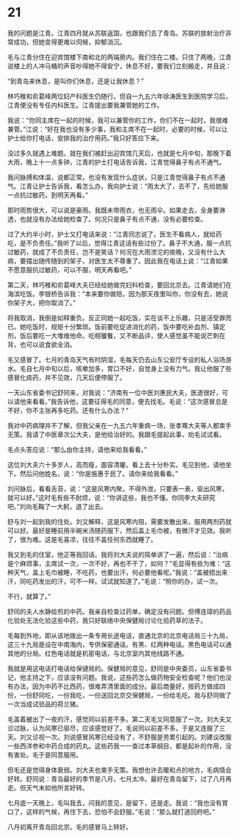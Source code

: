 # 21

我的问题是江青。江青四月就从苏联返国，也跟我们去了青岛。苏联的放射治疗非常成功，但她变得更难以伺候，抑郁消沉。

毛与江青分住在迎宾馆楼下南和北的两端房内。我们住在二楼。只住了两晚，江青说楼上的人冲马桶的声音吵得她不得安宁，休息不好，要我们立刻搬走，并且说：

“到青岛来休息，是叫你们休息，还是让我休息？”

林巧稚和俞葛峰两位妇产科医生仍随行。但自一九五六年徐涛医生到医院学习后，江青便没有专任内科医生。江青提出要我兼管她的工作。

我说：“你同主席在一起的时候，我可以兼管你的工作，你们不在一起时，我很难兼管。”江说：“好在我也没有多少事，我和主席不在一起时，必要的时候，可以让护士给你打电话，安排我的治疗用药。”我只好答应下来。

没过多久就遇上难题。就在我们被赶出迎宾馆几天后，也就是七月中旬，那晚下着大雨，晚上十一点多钟，江青的护士打电话告诉我，江青觉得鼻子有点不通气。

我问脉搏和体温，说都正常，也没有发现什么症状，只是江青觉得鼻子有点不通气。江青让护士告诉我，看怎么办。我向护士说：“雨太大了，去不了，先给她服一点抗过敏药，到明天再看。”

那时雨势很大，可以说是豪雨。我既未带雨衣，也无雨伞。如果走去，全身要淋透，也就没有办法给她检查了。何况只是鼻子有点不通，没有必要检查。

过了大约半小时，护士又打电话来说：“江青同志说了，医生不看病人，就给药吃，是不负责任。”我听了以后，觉得江青这话有些过份了。鼻子不大通，服一点抗过敏药，就成了不负责任，岂不是笑话？何况在大雨滂沱的夜晚，又没有什么大病，要摆出随传随到的架子，对医生太不尊重了。因此我在电话上说：“江青如果不愿意服抗过敏药，可以不服，明天再看吧。”

第二天，林巧稚和俞葛峰大夫已经给她做完妇科检查，要回北京去。江青请她们在海滨吃饭。李银桥告诉我：“本来要你做陪，因为那天夜里叫你，你没有去，她说你架子大，把你取消了。”

将我取消，我倒是如释重负。反正同她一起吃饭，实在谈不上乐趣，只是活受罪而已。她吃饭时，规矩十分繁琐。饭前要吃促进消化的药，饭中要吃补血剂、镇定剂，饭后要吃一大堆维他命。吃相饕餮，又不断品评，使人感觉虽不能说芒刺在背，也可以说食欲全消。

毛又感冒了。七月的青岛天气有时阴湿，毛每天仍去山东公安厅专设的私人浴场游水。毛自七月中旬以后，咳嗽加多，胃口不好，自觉身上没有力气。我让他服了些感冒化痰药，并不见效，几天后便停服了。

一天山东省委书记舒同来，对我说：“济南有一位中医刘惠民大夫，医道很好，可以请他来看看。”我告诉他，这要征得毛的同意，便去找毛。毛说：“这次感冒总是不好，你不主张再多吃药。还有什么办法？”

我对中药病理并不了解，但我父亲在一九五六年重病一场，张孝骞大夫等人都束手无策。我请了中医章次公大夫，是他给治好的。我跟毛提起此事，劝毛试试看。

毛点头答应说：“那么由你主持，请他来给我看看。”

这位刘大夫六十多岁人，高而瘦，面容清癯。看上去十分朴实。毛见到他，请他坐下。然后问他姓名，说：“你是施惠于民了。请你来给我看看。”

刘问脉后，看看舌苔，说：“这是风寒内聚，不得外泄，只要表一表，驱出风寒，就可以好。”这时毛有些不耐烦，说：“你讲这些，我也不懂。你同李大夫研究吧。”刘向毛鞠了一大躬，退了出去。

舒与刘一起到我的住处。刘又解释，这是风寒内阻，需要发散出来，服用两剂药就可以好。最好是睡前用半碗米汤随药服下，然后盖上毛巾被，有微汗才见效。我听了，很为难。这是毛喜凉，往往不盖任何东西就睡了。

我又到毛的住室，他正等我回话。我将刘大夫说的简单讲了一遍，然后说：“治病是个麻烦事，主席试一次，一次不好，再也不干了，如何？”毛显得有些为难：“这种天气，盖上毛巾被睡，不吃药，也要出汗，何必要他看呢。”我说：“盖被捂出来汗，同吃药发出的汗，可不一样。试试就知道了。”毛说：“照你的办，试一次。

不行，就算了。”

舒同的夫人水静给煎的中药。我亲自检查过药单，确定没有问题。但傅连璋的药品化验处无法化验这些中药，我只好联络中央保健局讨论化验药草的法子。

毛每到外地，即从该地拨出一条专用长途电话，直通北京的北京电话局三十九局，这三十九局是设在中南海内，专供保密通话。有黑、红两种电话。黑色电话可以通其他的分局。红色电话就是机密电话，与北京室内其他线路不通。

我就是用这电话打电话给保键局的。保健局的意见，舒同是中央委员，山东省委书记，他主持之下，应该没有问题。我说，这些药怎么做药物安全检查呢？他们也没有办法，因为中药不比西药，很难弄清里面的成分。最后商量好，按药方做成四份，一份舒同吃，一份我吃，一份送回北京交保健局，一份给毛吃。我与舒同做了一次当成试验品的荷兰猪。

毛盖着被出了一夜的汗，感觉同以前差不多。第二天毛又同意服了一次。刘大夫又诊过脉，认为风寒已驱尽，应该感觉好了。毛说同以前差不多。于是又连服了三天。刘又诊视一次。刘说感冒风寒已经没有了，不舒服是劳累引起的。刘建议改服一些西洋参和中药合成的药丸。这些药我一一查过本草纲目，都是起补的作用，没有害处。毛于是同意服用。

但毛还是觉得身体衰弱。刘大夫也束手无策。我想也许去暖和点的地方，毛病情会好转。舒同说：青岛最好的季节是八月，七月太冷。最好在青岛留下，过了八月再走。但天气未如他所言好转。

七月底一天晚上，毛叫我去，问我的意见，是留下，还是走。我说：“我也没有胃口了，这样的气候，再住下去，恐怕不会舒服。”毛说：“那么就打道回府吧。”

八月初离开青岛回北京。毛的感冒马上转好。
